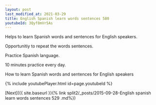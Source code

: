 ```yaml
---
layout: post
last_modified_at: 2021-03-29
title: English Spanish learn words sentences 580 
youtubeId: 3Qyf8mVr5As
---
```

 
 
Helps to learn Spanish words and sentences for English speakers.

Opportunitiy to repeat the words sentences. 

Practice Spanish language. 
 
10 minutes practice every day. 
 
How to learn Spanish words and sentences for English speakers 
 
{% include youtubePlayer.html id=page.youtubeId %}
 
 
[Next]({{ site.baseurl }}{% link  split2/_posts/2015-09-28-English spanish learn words sentences 529 .md%})
 
